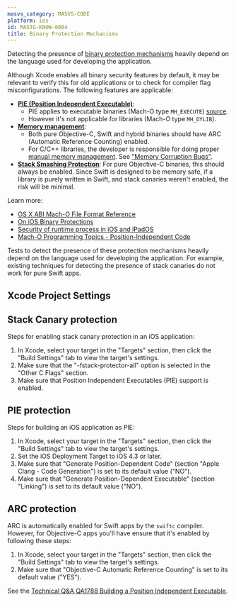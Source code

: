 ```yaml
---
masvs_category: MASVS-CODE
platform: ios
id: MASTG-KNOW-0004
title: Binary Protection Mechanisms
---
```


Detecting the presence of [binary protection mechanisms](0x04h-Testing-Code-Quality.md#binary-protection-mechanisms) heavily depend on the language used for developing the application.

Although Xcode enables all binary security features by default, it may be relevant to verify this for old applications or to check for compiler flag misconfigurations. The following features are applicable:

- [**PIE (Position Independent Executable)**](0x04h-Testing-Code-Quality.md#position-independent-code):
    - PIE applies to executable binaries (Mach-O type `MH_EXECUTE`) [source](https://web.archive.org/web/20230328221404/https://opensource.apple.com/source/cctools/cctools-921/include/mach-o/loader.h.auto.html).
    - However it's not applicable for libraries (Mach-O type `MH_DYLIB`).
- [**Memory management**](0x04h-Testing-Code-Quality.md#memory-management):
    - Both pure Objective-C, Swift and hybrid binaries should have ARC (Automatic Reference Counting) enabled.
    - For C/C++ libraries, the developer is responsible for doing proper [manual memory management](0x04h-Testing-Code-Quality.md#manual-memory-management). See ["Memory Corruption Bugs"](0x04h-Testing-Code-Quality.md#memory-corruption-bugs).
- [**Stack Smashing Protection**](0x04h-Testing-Code-Quality.md#stack-smashing-protection): For pure Objective-C binaries, this should always be enabled. Since Swift is designed to be memory safe, if a library is purely written in Swift, and stack canaries weren't enabled, the risk will be minimal.

Learn more:

- [OS X ABI Mach-O File Format Reference](https://github.com/aidansteele/osx-abi-macho-file-format-reference)
- [On iOS Binary Protections](https://sensepost.com/blog/2021/on-ios-binary-protections/)
- [Security of runtime process in iOS and iPadOS](https://support.apple.com/en-gb/guide/security/sec15bfe098e/web)
- [Mach-O Programming Topics - Position-Independent Code](https://developer.apple.com/library/archive/documentation/DeveloperTools/Conceptual/MachOTopics/1-Articles/dynamic_code.html)

Tests to detect the presence of these protection mechanisms heavily depend on the language used for developing the application. For example, existing techniques for detecting the presence of stack canaries do not work for pure Swift apps.

## Xcode Project Settings

## Stack Canary protection

Steps for enabling stack canary protection in an iOS application:

1. In Xcode, select your target in the "Targets" section, then click the "Build Settings" tab to view the target's settings.
2. Make sure that the "-fstack-protector-all" option is selected in the "Other C Flags" section.
3. Make sure that Position Independent Executables (PIE) support is enabled.

## PIE protection

Steps for building an iOS application as PIE:

1. In Xcode, select your target in the "Targets" section, then click the "Build Settings" tab to view the target's settings.
2. Set the iOS Deployment Target to iOS 4.3 or later.
3. Make sure that "Generate Position-Dependent Code" (section "Apple Clang - Code Generation") is set to its default value ("NO").
4. Make sure that "Generate Position-Dependent Executable" (section "Linking") is set to its default value ("NO").

## ARC protection

ARC is automatically enabled for Swift apps by the `swiftc` compiler. However, for Objective-C apps you'll have ensure that it's enabled by following these steps:

1. In Xcode, select your target in the "Targets" section, then click the "Build Settings" tab to view the target's settings.
2. Make sure that "Objective-C Automatic Reference Counting" is set to its default value ("YES").

See the [Technical Q&A QA1788 Building a Position Independent Executable](https://developer.apple.com/library/mac/qa/qa1788/_index.html "Technical Q&A QA1788 Building a Position Independent Executable").

